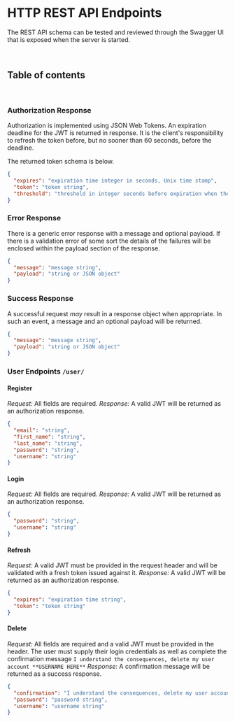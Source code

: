 # HTTP REST API Endpoints

The REST API schema can be tested and reviewed through the Swagger UI that is exposed when the server is started.

<br/>

## Table of contents


<br/>

### Authorization Response

Authorization is implemented using JSON Web Tokens. An expiration deadline for the JWT is returned in response. It is 
the client's responsibility to refresh the token before, but no sooner than 60 seconds, before the deadline.

The returned token schema is below.

```json
{
  "expires": "expiration time integer in seconds, Unix time stamp",
  "token": "token string",
  "threshold": "threshold in integer seconds before expiration when the token can be refreshed"
}
```

### Error Response

There is a generic error response with a message and optional payload. If there is a validation error of some sort the
details of the failures will be enclosed within the payload section of the response.

```json
{
  "message": "message string",
  "payload": "string or JSON object"
}
```

### Success Response

A successful request _may_ result in a response object when appropriate. In such an event, a message and an optional
payload will be returned.

```json
{
  "message": "message string",
  "payload": "string or JSON object"
}
```

### User Endpoints `/user/`

#### Register

_Request:_ All fields are required.
_Response:_ A valid JWT will be returned as an authorization response. 

```json
{
  "email": "string",
  "first_name": "string",
  "last_name": "string",
  "password": "string",
  "username": "string"
}
```

#### Login

_Request:_ All fields are required. 
_Response:_ A valid JWT will be returned as an authorization response. 

```json
{
  "password": "string",
  "username": "string"
}
```

#### Refresh

_Request:_ A valid JWT must be provided in the request header and will be validated with a fresh token issued against it. 
_Response:_ A valid JWT will be returned as an authorization response. 

```json
{
  "expires": "expiration time string",
  "token": "token string"
}
```

#### Delete

_Request:_ All fields are required and a valid JWT must be provided in the header. The user must supply their login
           credentials as well as complete the confirmation message `I understand the consequences, delete my user
           account **USERNAME HERE**`
_Response:_ A confirmation message will be returned as a success response. 

```json
{
  "confirmation": "I understand the consequences, delete my user account <USERNAME HERE>",
  "password": "password string",
  "username": "username string"
}
```

